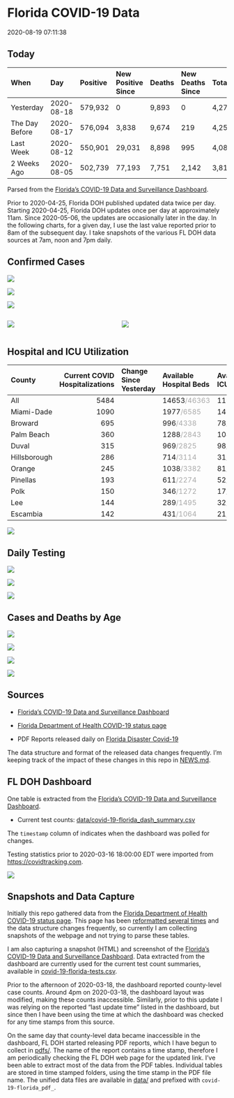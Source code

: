 Florida COVID-19 Data
================
2020-08-19 07:11:38

## Today

| When           | Day        | Positive | New Positive Since | Deaths | New Deaths Since | Total     |
| :------------- | :--------- | :------- | :----------------- | :----- | :--------------- | :-------- |
| Yesterday      | 2020-08-18 | 579,932  | 0                  | 9,893  | 0                | 4,279,040 |
| The Day Before | 2020-08-17 | 576,094  | 3,838              | 9,674  | 219              | 4,252,876 |
| Last Week      | 2020-08-12 | 550,901  | 29,031             | 8,898  | 995              | 4,087,579 |
| 2 Weeks Ago    | 2020-08-05 | 502,739  | 77,193             | 7,751  | 2,142            | 3,814,884 |

Parsed from the [Florida’s COVID-19 Data and Surveillance
Dashboard](https://fdoh.maps.arcgis.com/apps/opsdashboard/index.html#/8d0de33f260d444c852a615dc7837c86).

Prior to 2020-04-25, Florida DOH published updated data twice per day.
Starting 2020-04-25, Florida DOH updates once per day at approximately
11am. Since 2020-05-06, the updates are occasionally later in the day.
In the following charts, for a given day, I use the last value reported
prior to 8am of the subsequent day. I take snapshots of the various FL
DOH data sources at 7am, noon and 7pm daily.

## Confirmed Cases

![](plots/covid-19-florida-daily-test-changes.png)

![](plots/covid-19-florida-deaths-by-day.png)

![](plots/covid-19-florida-county-top-6.png)

<div class="columns">

<div class="column is-full-mobile">

![](plots/covid-19-florida-testing.png)

</div>

<div class="column is-full-mobile">

![](plots/covid-19-florida-total-positive.png)

</div>

</div>

## Hospital and ICU Utilization

| County       | Current COVID Hospitalizations | Change Since Yesterday | Available Hospital Beds                      | Available ICU Beds                         |
| :----------- | -----------------------------: | :--------------------- | :------------------------------------------- | :----------------------------------------- |
| All          |                           5484 |                        | 14653<span style="color: #aaa">/46363</span> | 1135<span style="color: #aaa">/4977</span> |
| Miami-Dade   |                           1090 |                        | 1977<span style="color: #aaa">/6585</span>   | 146<span style="color: #aaa">/835</span>   |
| Broward      |                            695 |                        | 996<span style="color: #aaa">/4338</span>    | 78<span style="color: #aaa">/440</span>    |
| Palm Beach   |                            360 |                        | 1288<span style="color: #aaa">/2843</span>   | 104<span style="color: #aaa">/303</span>   |
| Duval        |                            315 |                        | 969<span style="color: #aaa">/2825</span>    | 98<span style="color: #aaa">/343</span>    |
| Hillsborough |                            286 |                        | 714<span style="color: #aaa">/3114</span>    | 31<span style="color: #aaa">/339</span>    |
| Orange       |                            245 |                        | 1038<span style="color: #aaa">/3382</span>   | 81<span style="color: #aaa">/291</span>    |
| Pinellas     |                            193 |                        | 611<span style="color: #aaa">/2274</span>    | 52<span style="color: #aaa">/246</span>    |
| Polk         |                            150 |                        | 346<span style="color: #aaa">/1272</span>    | 17<span style="color: #aaa">/142</span>    |
| Lee          |                            144 |                        | 289<span style="color: #aaa">/1495</span>    | 32<span style="color: #aaa">/108</span>    |
| Escambia     |                            142 |                        | 431<span style="color: #aaa">/1064</span>    | 21<span style="color: #aaa">/126</span>    |

![](plots/covid-19-florida-icu-usage.png)

## Daily Testing

![](plots/covid-19-florida-tests-per-case.png)

<!-- ![](plots/covid-19-florida-change-new-cases.png) -->

![](plots/covid-19-florida-tests-percent-positive.png)

![](plots/covid-19-florida-test-and-case-growth.png)

## Cases and Deaths by Age

![](plots/covid-19-florida-weekly-events-by-age.png)

![](plots/covid-19-florida-age.png)

![](plots/covid-19-florida-age-deaths.png)

![](plots/covid-19-florida-age-sex.png)

## Sources

  - [Florida’s COVID-19 Data and Surveillance
    Dashboard](https://fdoh.maps.arcgis.com/apps/opsdashboard/index.html#/8d0de33f260d444c852a615dc7837c86)

  - [Florida Department of Health COVID-19 status
    page](http://www.floridahealth.gov/diseases-and-conditions/COVID-19/)

  - PDF Reports released daily on [Florida Disaster
    Covid-19](http://www.floridahealth.gov/diseases-and-conditions/COVID-19/)

The data structure and format of the released data changes frequently.
I’m keeping track of the impact of these changes in this repo in
[NEWS.md](NEWS.md).

## FL DOH Dashboard

One table is extracted from the [Florida’s COVID-19 Data and
Surveillance
Dashboard](https://fdoh.maps.arcgis.com/apps/opsdashboard/index.html#/8d0de33f260d444c852a615dc7837c86).

  - Current test counts:
    [data/covid-19-florida\_dash\_summary.csv](data/covid-19-florida_dash_summary.csv)

The `timestamp` column of indicates when the dashboard was polled for
changes.

Testing statistics prior to 2020-03-16 18:00:00 EDT were imported from
<https://covidtracking.com>.

![](screenshots/fodh_maps_arcgis_com__apps__opsdashboard.png)

## Snapshots and Data Capture

Initially this repo gathered data from the [Florida Department of Health
COVID-19 status
page](http://www.floridahealth.gov/diseases-and-conditions/COVID-19/).
This page has been [reformatted several
times](screenshots/floridahealth_gov__diseases-and-conditions__COVID-19.png)
and the data structure changes frequently, so currently I am collecting
snapshots of the webpage and not trying to parse these tables.

I am also capturing a snapshot (HTML) and screenshot of the [Florida’s
COVID-19 Data and Surveillance
Dashboard](https://fdoh.maps.arcgis.com/apps/opsdashboard/index.html#/8d0de33f260d444c852a615dc7837c86).
Data extracted from the dashboard are currently used for the current
test count summaries, available in
[covid-19-florida-tests.csv](covid-19-florida-tests.csv).

Prior to the afternoon of 2020-03-18, the dashboard reported
county-level case counts. Around 4pm on 2020-03-18, the dashboard layout
was modified, making these counts inaccessible. Similarly, prior to this
update I was relying on the reported “last update time” listed in the
dashboard, but since then I have been using the time at which the
dashboard was checked for any time stamps from this source.

On the same day that county-level data became inaccessible in the
dashboard, FL DOH started releasing PDF reports, which I have begun to
collect in [pdfs/](pdfs/). The name of the report contains a time stamp,
therefore I am periodically checking the FL DOH web page for the updated
link. I’ve been able to extract most of the data from the PDF tables.
Individual tables are stored in time stamped folders, using the time
stamp in the PDF file name. The unified data files are available in
[data/](data/) and prefixed with `covid-19-florida_pdf_`.
